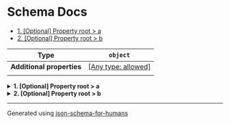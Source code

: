 # Schema Docs

- [1. [Optional] Property root > a](#a)
- [2. [Optional] Property root > b](#b)

| Type                      | `object`                                                                  |
| ------------------------- | ------------------------------------------------------------------------- |
| **Additional properties** | [[Any type: allowed]](# "Additional Properties of any type are allowed.") |
|                           |                                                                           |

<details>
<summary><strong> <a name="a"></a>1. [Optional] Property root > a</strong>  

</summary>
<blockquote>

| Type                      | `object`                                                                  |
| ------------------------- | ------------------------------------------------------------------------- |
| **Additional properties** | [[Any type: allowed]](# "Additional Properties of any type are allowed.") |
| **Default**               | `"Default from a"`                                                        |
| **Defined in**            | #/definitions/common                                                      |
|                           |                                                                           |

**Description:** Description of a

</blockquote>
</details>

<details>
<summary><strong> <a name="b"></a>2. [Optional] Property root > b</strong>  

</summary>
<blockquote>

| Type                      | `object`                                                                  |
| ------------------------- | ------------------------------------------------------------------------- |
| **Additional properties** | [[Any type: allowed]](# "Additional Properties of any type are allowed.") |
| **Default**               | `"Default from b"`                                                        |
| **Same definition as**    | [a](#a)                                                                   |
|                           |                                                                           |

**Description:** A common description

</blockquote>
</details>

----------------------------------------------------------------------------------------------------------------------------
Generated using [json-schema-for-humans](https://github.com/coveooss/json-schema-for-humans)